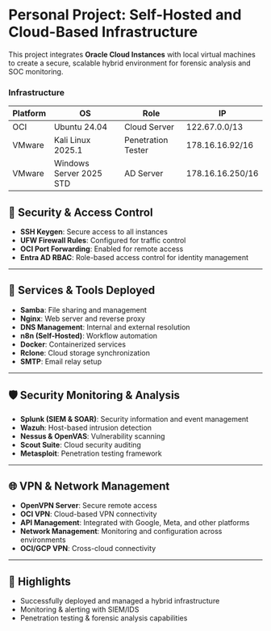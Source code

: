 # Personal Project: Self-Hosted and Cloud-Based Infrastructure

This project integrates **Oracle Cloud Instances** with local virtual machines to create a secure, scalable hybrid environment for forensic analysis and SOC monitoring.

### Infrastructure
| Platform | OS | Role | IP |
|----------|----|------|----|
| OCI | Ubuntu 24.04 | Cloud Server | 122.67.0.0/13 |
| VMware | Kali Linux 2025.1 | Penetration Tester | 178.16.16.92/16 |
| VMware | Windows Server 2025 STD | AD Server | 178.16.16.250/16 |

## 🔐 Security & Access Control
- **SSH Keygen**: Secure access to all instances
- **UFW Firewall Rules**: Configured for traffic control
- **OCI Port Forwarding**: Enabled for remote access
- **Entra AD RBAC**: Role-based access control for identity management

---

## 🧰 Services & Tools Deployed
- **Samba**: File sharing and management
- **Nginx**: Web server and reverse proxy
- **DNS Management**: Internal and external resolution
- **n8n (Self-Hosted)**: Workflow automation
- **Docker**: Containerized services
- **Rclone**: Cloud storage synchronization
- **SMTP**: Email relay setup

---

## 🛡️ Security Monitoring & Analysis
- **Splunk (SIEM & SOAR)**: Security information and event management
- **Wazuh**: Host-based intrusion detection
- **Nessus & OpenVAS**: Vulnerability scanning
- **Scout Suite**: Cloud security auditing
- **Metasploit**: Penetration testing framework

---

## 🌐 VPN & Network Management
- **OpenVPN Server**: Secure remote access
- **OCI VPN**: Cloud-based VPN connectivity
- **API Management**: Integrated with Google, Meta, and other platforms
- **Network Management**: Monitoring and configuration across environments
- **OCI/GCP VPN**: Cross-cloud connectivity

---

## 📌 Highlights
- Successfully deployed and managed a hybrid infrastructure
- Monitoring & alerting with SIEM/IDS
- Penetration testing & forensic analysis capabilities
